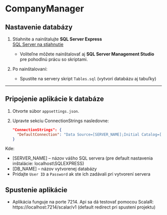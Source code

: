 # CompanyManager

## Nastavenie databázy

1. Stiahnite a nainštalujte **SQL Server Express**  
   [SQL Server na stiahnutie](https://www.microsoft.com/en-us/sql-server/sql-server-downloads)
   - Voliteľne môžete nainštalovať aj **SQL Server Management Studio** pre pohodlnú prácu so skriptami.

2. Po nainštalovaní:
   - Spustite na servery skript `Tables.sql` (vytvorí databázu aj tabuľky)

---

## Pripojenie aplikácie k databáze

1. Otvorte súbor `appsettings.json`.
2. Upravte sekciu ConnectionStrings nasledovne:

   ```json
   "ConnectionStrings": {
     "DefaultConnection": "Data Source=[SERVER_NAME];Initial Catalog=[DB_NAME];Trusted_Connection=True;Encrypt=False;TrustServerCertificate=True;"
   }

Kde:
- [SERVER_NAME] – názov vášho SQL servera (pre default nastavenia inštalácie: localhost\\SQLEXPRESS)
- [DB_NAME] – názov vytvorenej databázy
- Pridajte `User ID` a `Password` ak ste ich zadávali pri vytvorení servera

## Spustenie aplikácie
- Aplikácia funguje na porte 7214. Api sa dá testovať pomocou ScalaR: https://localhost:7214/scalar/v1 (default redirect pri spustení projektu)
